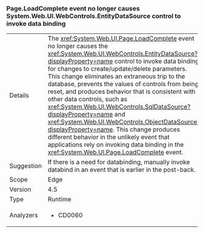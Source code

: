 ### Page.LoadComplete event no longer causes System.Web.UI.WebControls.EntityDataSource control to invoke data binding

|   |   |
|---|---|
|Details|The <xref:System.Web.UI.Page.LoadComplete> event no longer causes the <xref:System.Web.UI.WebControls.EntityDataSource?displayProperty=name> control to invoke data binding for changes to create/update/delete parameters. This change eliminates an extraneous trip to the database, prevents the values of controls from being reset, and produces behavior that is consistent with other data controls, such as <xref:System.Web.UI.WebControls.SqlDataSource?displayProperty=name> and <xref:System.Web.UI.WebControls.ObjectDataSource?displayProperty=name>. This change produces different behavior in the unlikely event that applications rely on invoking data binding in the <xref:System.Web.UI.Page.LoadComplete> event.|
|Suggestion|If there is a need for databinding, manually invoke databind in an event that is earlier in the post-back.|
|Scope|Edge|
|Version|4.5|
|Type|Runtime|
|Analyzers|<ul><li>CD0060</li></ul>|

